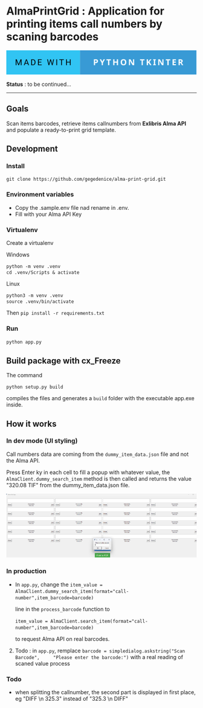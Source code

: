 # AlmaPrintGrid : Application for printing items call numbers by scaning barcodes

![forthebadge](img/made-with-python-tkinter.svg)

**Status** : to be continued...

---

## Goals

Scan items barcodes, retrieve items callnumbers from **Exlibris Alma API** and populate a ready-to-print grid template.

## Development

### Install 

```
git clone https://github.com/gegedenice/alma-print-grid.git
```

### Environment variables

- Copy the .sample.env file nad rename in .env.
- Fill with your Alma API Key

### Virtualenv

Create a virtualenv 

Windows
```
python -m venv .venv
cd .venv/Scripts & activate
```
Linux

```
python3 -m venv .venv
source .venv/bin/activate
```

Then `pip install -r requirements.txt`

### Run

`python app.py`

## Build package with cx_Freeze

The  command
```
python setup.py build
```
compiles the files and generates a `build` folder with the executable app.exe inside.

## How it works

### In dev mode (UI styling)

Call numbers data are coming from the `dummy_item_data.json` file and not the Alma API.

Press Enter ky in each cell to fill a popup with whatever value, the `AlmaClient.dummy_search_item` method is then called and returns the value "320.08 TIF" from the dummy_item_data.json file.

![screenshot](img/screenshot.png)

### In production

- In `app.py`, change the 
  `item_value = AlmaClient.dummy_search_item(format="call-number",item_barcode=barcode)` 

   line in the `process_barcode` function to

  `item_value = AlmaClient.search_item(format="call-number",item_barcode=barcode)`

  to request Alma API on real barcodes.

2. Todo : in `app.py`, remplace `barcode = simpledialog.askstring("Scan Barcode",     "Please enter the barcode:")` with a real reading of scaned value process

### Todo

- when splitting the callnumber, the second part is displayed in first place, eg "DIFF \n 325.3" instead of "325.3 \n DIFF"

